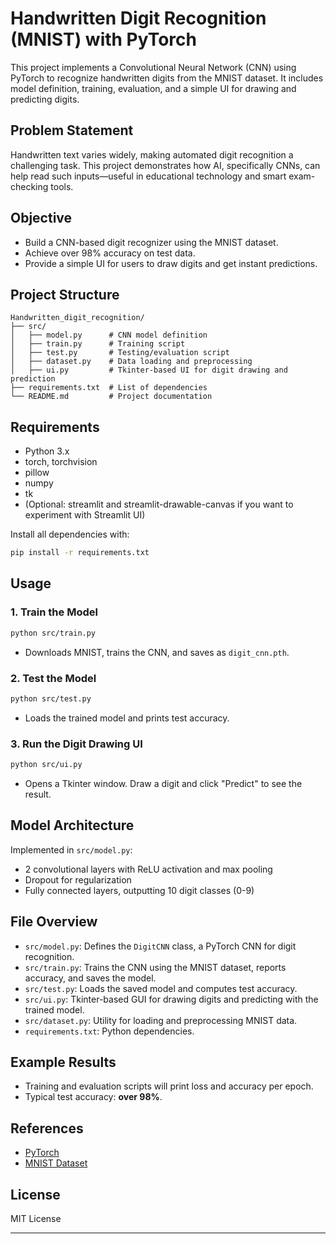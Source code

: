 # Handwritten Digit Recognition (MNIST) with PyTorch

This project implements a Convolutional Neural Network (CNN) using PyTorch to recognize handwritten digits from the MNIST dataset. It includes model definition, training, evaluation, and a simple UI for drawing and predicting digits.

## Problem Statement

Handwritten text varies widely, making automated digit recognition a challenging task. This project demonstrates how AI, specifically CNNs, can help read such inputs—useful in educational technology and smart exam-checking tools.

## Objective

- Build a CNN-based digit recognizer using the MNIST dataset.
- Achieve over 98% accuracy on test data.
- Provide a simple UI for users to draw digits and get instant predictions.

## Project Structure

```
Handwritten_digit_recognition/
├── src/
│   ├── model.py      # CNN model definition
│   ├── train.py      # Training script
│   ├── test.py       # Testing/evaluation script
│   ├── dataset.py    # Data loading and preprocessing
│   ├── ui.py         # Tkinter-based UI for digit drawing and prediction
├── requirements.txt  # List of dependencies
└── README.md         # Project documentation
```

## Requirements

- Python 3.x
- torch, torchvision
- pillow
- numpy
- tk
- (Optional: streamlit and streamlit-drawable-canvas if you want to experiment with Streamlit UI)

Install all dependencies with:
```bash
pip install -r requirements.txt
```

## Usage

### 1. Train the Model

```bash
python src/train.py
```
- Downloads MNIST, trains the CNN, and saves as `digit_cnn.pth`.

### 2. Test the Model

```bash
python src/test.py
```
- Loads the trained model and prints test accuracy.

### 3. Run the Digit Drawing UI

```bash
python src/ui.py
```
- Opens a Tkinter window. Draw a digit and click "Predict" to see the result.

## Model Architecture

Implemented in `src/model.py`:
- 2 convolutional layers with ReLU activation and max pooling
- Dropout for regularization
- Fully connected layers, outputting 10 digit classes (0-9)

## File Overview

- `src/model.py`: Defines the `DigitCNN` class, a PyTorch CNN for digit recognition.
- `src/train.py`: Trains the CNN using the MNIST dataset, reports accuracy, and saves the model.
- `src/test.py`: Loads the saved model and computes test accuracy.
- `src/ui.py`: Tkinter-based GUI for drawing digits and predicting with the trained model.
- `src/dataset.py`: Utility for loading and preprocessing MNIST data.
- `requirements.txt`: Python dependencies.

## Example Results

- Training and evaluation scripts will print loss and accuracy per epoch.
- Typical test accuracy: **over 98%**.

## References

- [PyTorch](https://pytorch.org/)
- [MNIST Dataset](http://yann.lecun.com/exdb/mnist/)

## License

MIT License

---







